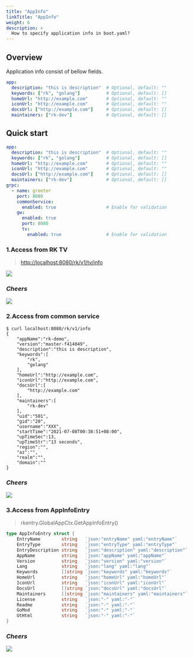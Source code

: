 ```yaml
---
title: "AppInfo"
linkTitle: "AppInfo"
weight: 6
description: >
  How to specify application info in boot.yaml?
---
```


## Overview
Application info consist of bellow fields.

```yaml
app:
  description: "this is description"  # Optional, default: ""
  keywords: ["rk", "golang"]          # Optional, default: []
  homeUrl: "http://example.com"       # Optional, default: ""
  iconUrl: "http://example.com"       # Optional, default: ""
  docsUrl: ["http://example.com"]     # Optional, default: []
  maintainers: ["rk-dev"]             # Optional, default: []
```

## Quick start
```yaml
app:
  description: "this is description"  # Optional, default: ""
  keywords: ["rk", "golang"]          # Optional, default: []
  homeUrl: "http://example.com"       # Optional, default: ""
  iconUrl: "http://example.com"       # Optional, default: ""
  docsUrl: ["http://example.com"]     # Optional, default: []
  maintainers: ["rk-dev"]             # Optional, default: []
grpc:
  - name: greeter
    port: 8080
    commonService:
      enabled: true                   # Enable for validation
    gw:
      enabled: true
      port: 8080
      tv: 
        enabled: true                 # Enable for validation
```

### 1.Access from RK TV
> [http://localhost:8080/rk/v1/tv/info](http://localhost:8080/rk/v1/tv/info)

![](/bootstrapper/user-guide/grpc-golang/advanced/app-info.png)

### _**Cheers**_
![](/bootstrapper/user-guide/cheers.png)

### 2.Access from common service
```shell script
$ curl localhost:8080/rk/v1/info
{
    "appName":"rk-demo",
    "version":"master-f414049",
    "description":"this is description",
    "keywords":[
        "rk",
        "golang"
    ],
    "homeUrl":"http://example.com",
    "iconUrl":"http://example.com",
    "docsUrl":[
        "http://example.com"
    ],
    "maintainers":[
        "rk-dev"
    ],
    "uid":"501",
    "gid":"20",
    "username":"XXX",
    "startTime":"2021-07-08T00:38:51+08:00",
    "upTimeSec":13,
    "upTimeStr":"13 seconds",
    "region":"",
    "az":"",
    "realm":"",
    "domain":""
}
```

### _**Cheers**_
![](/bootstrapper/user-guide/cheers.png)

### 3.Access from AppInfoEntry
> rkentry.GlobalAppCtx.GetAppInfoEntry()

```go
type AppInfoEntry struct {
	EntryName        string   `json:"entryName" yaml:"entryName"`
	EntryType        string   `json:"entryType" yaml:"entryType"`
	EntryDescription string   `json:"description" yaml:"description"`
	AppName          string   `json:"appName" yaml:"appName"`
	Version          string   `json:"version" yaml:"version"`
	Lang             string   `json:"lang" yaml:"lang"`
	Keywords         []string `json:"keywords" yaml:"keywords"`
	HomeUrl          string   `json:"homeUrl" yaml:"homeUrl"`
	IconUrl          string   `json:"iconUrl" yaml:"iconUrl"`
	DocsUrl          []string `json:"docsUrl" yaml:"docsUrl"`
	Maintainers      []string `json:"maintainers" yaml:"maintainers"`
	License          string   `json:"-" yaml:"-"`
	Readme           string   `json:"-" yaml:"-"`
	GoMod            string   `json:"-" yaml:"-"`
	UtHtml           string   `json:"-" yaml:"-"`
}
```

### _**Cheers**_
![](/bootstrapper/user-guide/cheers.png)